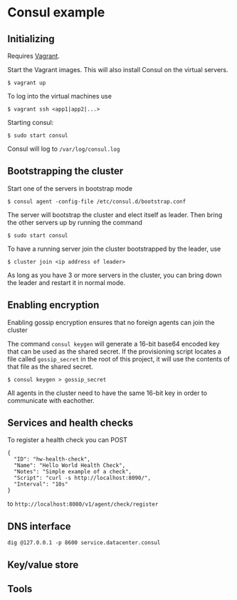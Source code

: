 Consul example
==============


Initializing
------------

Requires [Vagrant](https://www.vagrantup.com/).

Start the Vagrant images. This will also install Consul on the virtual servers.
```
$ vagrant up
```

To log into the virtual machines use
```
$ vagrant ssh <app1|app2|...>
```

Starting consul:
```
$ sudo start consul
```

Consul will log to `/var/log/consul.log`

Bootstrapping the cluster
-------------------------

Start one of the servers in bootstrap mode
```
$ consul agent -config-file /etc/consul.d/bootstrap.conf
```

The server will bootstrap the cluster and elect itself as leader. Then bring the
other servers up by running the command
```
$ sudo start consul
```
To have a running server join the cluster bootstrapped by the leader, use
```
$ cluster join <ip address of leader>
```

As long as you have 3 or more servers in the cluster, you can bring down the 
leader and restart it in normal mode.


Enabling encryption
-------------------

Enabling gossip encryption ensures that no foreign agents can join the cluster

The command `consul keygen` will generate a 16-bit base64 encoded key that 
can be used as the shared secret. If the provisioning script locates a file
called `gossip_secret` in the root of this project, it will use the contents of
that file as the shared secret.

```
$ consul keygen > gossip_secret
```

All agents in the cluster need to have the same 16-bit key in order to 
communicate with eachother.

Services and health checks
--------------------------

To register a health check you can POST 
```
{
  "ID": "hw-health-check",
  "Name": "Hello World Health Check",
  "Notes": "Simple example of a check",
  "Script": "curl -s http://localhost:8090/",
  "Interval": "10s"
}
```

to `http://localhost:8080/v1/agent/check/register`

DNS interface
-------------
`dig @127.0.0.1 -p 8600 service.datacenter.consul`


Key/value store
---------------

Tools
-----




